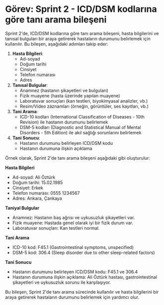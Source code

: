 # Görev: Sprint 2 - ICD/DSM kodlarına göre tanı arama bileşeni

Sprint 2'de, ICD/DSM kodlarına göre tanı arama bileşeni, hasta bilgilerini ve tanısal bulguları bir araya getirerek hastaların durumunu belirlemek için kullanılır. Bu bileşen, aşağıdaki adımları takip eder:

1. **Hasta Bilgileri**:
	* Ad-soyad
	* Doğum tarihi
	* Cinsiyet
	* Telefon numarası
	* Adres
2. **Tanısal Bulgular**:
	* Anamnez (hastanın şikayetleri ve bulguları)
	* Fizik muayene (hasta üzerinde yapılan muayene)
	* Laboratuvar sonuçları (kan testleri, biyokimyasal analizler, vb.)
	* Resim/Video záznamları (örneğin, görüntüler, ses kayıtları, vb.)
3. **Tani Arama**:
	* ICD-10 kodları (International Classification of Diseases - 10th Revision) ile hastanın durumunu belirlemek
	* DSM-5 kodları (Diagnostic and Statistical Manual of Mental Disorders - 5th Edition) ile akıl sağlığı sorunlarını belirlemek
4. **Tani Sonucu**:
	* Hastanın durumunu belirleyen ICD/DSM kodu
	* Hastanın durumuna ilişkin açıklama

Örnek olarak, Sprint 2'de tanı arama bileşeni aşağıdaki gibi oluşturulur:

**Hasta Bilgileri**

* Ad-soyad: Ali Öztürk
* Doğum tarihi: 15.02.1985
* Cinsiyet: Erkek
* Telefon numarası: 0555 1234567
* Adres: Ankara, Çankaya

**Taniyal Bulgular**

* Anamnez: Hastanın baş ağrısı ve uykusuzluk şikayetleri var.
* Fizik muayene: Hastada genel olarak iyi bir fizik durum var.
* Laboratuvar sonuçları: Kan testleri normal.

**Tani Arama**

* ICD-10 kod: F45.1 (Gastrointestinal symptoms, unspecified)
* DSM-5 kod: 306.4 (Sleep disorder due to other sleep-related factors)

**Tani Sonucu**

* Hastanın durumunu belirleyen ICD/DSM kodu: F45.1 ve 306.4
* Hastanın durumuna ilişkin açıklama: Ali Öztürk hastası, gastrointestinal şikayetleri ve uykusuzluk sorunu ile karşılaşıyor.

Bu bileşen, Sprint 2'de tanı arama sürecinde kullanılır ve hasta bilgilerini bir araya getirerek hastaların durumunu belirlemek için yardımcı olur.